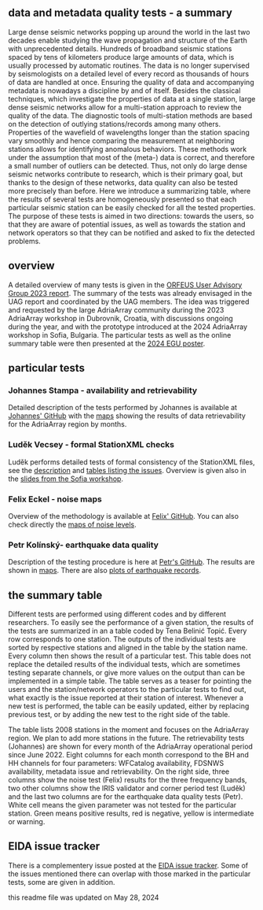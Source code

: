 ## data and metadata quality tests - a summary

Large dense seismic networks popping up around the world in the last two decades enable studying the wave propagation and structure of the Earth with unprecedented details. Hundreds of broadband seismic stations spaced by tens of kilometers produce large amounts of data, which is usually processed by automatic routines. The data is no longer supervised by seismologists on a detailed level of every record as thousands of hours of data are handled at once.
	Ensuring the quality of data and accompanying metadata is nowadays a discipline by and of itself. Besides the classical techniques, which investigate the properties of data at a single station, large dense seismic networks allow for a multi-station approach to review the quality of the data. The diagnostic tools of multi-station methods are based on the detection of outlying stations/records among many others. Properties of the wavefield of wavelengths longer than the station spacing vary smoothly and hence comparing the measurement at neighboring stations allows for identifying anomalous behaviors. These methods work under the assumption that most of the (meta-) data is correct, and therefore a small number of outliers can be detected. Thus, not only do large dense seismic networks contribute to research, which is their primary goal, but thanks to the design of these networks, data quality can also be tested more precisely than before. Here we introduce a summarizing table, where the results of several tests are homogeneously presented so that each particular seismic station can be easily checked for all the tested properties. The purpose of these tests is aimed in two directions: towards the users, so that they are aware of potential issues, as well as towards the station and network operators so that they can be notified and asked to fix the detected problems. 

## overview
A detailed overview of many tests is given in the [ORFEUS User Advisory Group 2023 report](https://polybox.ethz.ch/index.php/s/TWjfIgmLkYlNXBg?path=%2FUAGreport23). The summary of the tests was already envisaged in the UAG report and coordinated by the UAG members. The idea was triggered and requested by the large AdriaArray community during the 2023 AdriaArray workshop in Dubrovnik, Croatia, with discussions ongoing during the year, and with the prototype introduced at the 2024 AdriaArray workshop in Sofia, Bulgaria. The particular tests as well as the online summary table were then presented at the [2024 EGU poster](https://github.com/PetrColinSky/DataQuality/blob/master/summary/EGU24poster_Kolinsky.pdf).

## particular tests
### Johannes Stampa - availability and retrievability
Detailed description of the tests performed by Johannes is available at [Johannes' GitHub](https://github.com/doukutsu/eida-data-monitoring/)
with the [maps](https://github.com/doukutsu/eida-data-monitoring/tree/main/months) showing the results of data retrievability for the AdriaArray region by months.

### Luděk Vecsey - formal StationXML checks
Luděk performs detailed tests of formal consistency of the StationXML files, see the [description](https://github.com/PetrColinSky/DataQuality/tree/master/ludekvecsey) and [tables listing the issues](https://github.com/PetrColinSky/DataQuality/tree/master/ludekvecsey/REPORTS). Overview is given also in the [slides from the Sofia workshop](https://github.com/PetrColinSky/DataQuality/blob/master/ludekvecsey/Talk_Vecsey_MetadataQC.pdf).

### Felix Eckel - noise maps
Overview of the methodology is available at [Felix' GitHub](https://github.com/felix-eckel/AdriaArrayQC). You can also check directly the [maps of noise levels](https://github.com/felix-eckel/AdriaArrayQC/tree/main/noise_maps).

### Petr Kolínský- earthquake data quality
Description of the testing procedure is here at [Petr's GitHub](https://github.com/PetrColinSky/DataQuality/tree/master/petrkolinsky). The results are shown in [maps](https://github.com/PetrColinSky/DataQuality/tree/master/petrkolinsky/maps). There are also [plots of earthquake records](https://github.com/PetrColinSky/DataQuality/tree/master/petrkolinsky/plots).

## the summary table
Different tests are performed using different codes and by different researchers. To easily see the performance of a given station, the results of the tests are summarized in an a table coded by Tena Belinić Topić. Every row corresponds to one station. The outputs of the individual tests are sorted by respective stations and aligned in the table by the station name. Every column then shows the result of a particular test. This table does not replace the detailed results of the individual tests, which are sometimes testing separate channels, or give more values on the output than can be implemented in a simple table. The table serves as a teaser for pointing the users and the station/network operators to the particular tests to find out, what exactly is the issue reported at their station of interest. Whenever a new test is performed, the table can be easily updated, either by replacing previous test, or by adding the new test to the right side of the table.

The table lists 2008 stations in the moment and focuses on the AdriaArray region. We plan to add more stations in the future. The retrievability tests (Johannes) are shown for every month of the AdriaArray operational period since June 2022. Eight columns for each month correspond to the BH and HH channels for four parameters: WFCatalog availability, FDSNWS availability, metadata issue and retrievability. On the right side, three columns show the noise test (Felix) results for the three frequency bands, two other columns show the IRIS validator and corner period test (Luděk) and the last two columns are for the earthquake data quality tests (Petr). White cell means the given parameter was not tested for the particular station. Green means positive results, red is negative, yellow is intermediate or warning.

## EIDA issue tracker
There is a complementery issue posted at the [EIDA issue tracker](https://github.com/EIDA/userfeedback/issues/166). Some of the issues mentioned there can overlap with those marked in the particular tests, some are given in addition.

this readme file was updated on May 28, 2024
